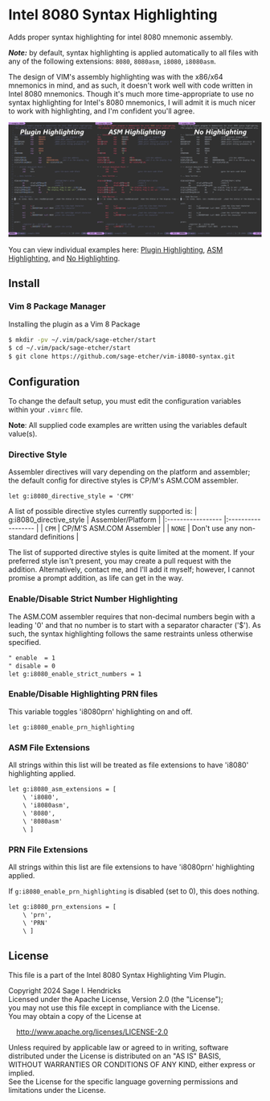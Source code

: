 # Intel 8080 Syntax Highlighting

Adds proper syntax highlighting for intel 8080 mnemonic assembly.

___Note:___ by default, syntax highlighting is applied automatically to all
files with any of the following extensions: `8080`, `8080asm`, `i8080`, `i8080asm`.

The design of VIM's assembly highlighting was with the x86/x64 mnemonics in
mind, and as such, it doesn't work well with code written in Intel 8080
mnemonics. Though it's much more time-appropriate to use no syntax highlighting
for Intel's 8080 mnemonics, I will admit it is much nicer to work with
highlighting, and I'm confident you'll agree.

![A side by side comparison of code, 1, with the plugin's highlighting, 2, with VIM's base assembly highlighting, and 3, with no highlighting.](./images/example-sidebyside.jpg)

You can view individual examples here:
[Plugin Highlighting](./images/example-plugin.jpg),
[ASM Highlighting](./images/example-base-ASM.jpg),
and [No Highlighting](./images/example-syntax-off.jpg).

## Install

### Vim 8 Package Manager

Installing the plugin as a Vim 8 Package

``` bash
$ mkdir -pv ~/.vim/pack/sage-etcher/start
$ cd ~/.vim/pack/sage-etcher/start
$ git clone https://github.com/sage-etcher/vim-i8080-syntax.git
```

## Configuration

To change the default setup, you must edit the configuration variables within
your `.vimrc` file.

__Note__: All supplied code examples are written using the variables default value(s).

### Directive Style

Assembler directives will vary depending on the platform and assembler; the
default config for directive styles is CP/M's ASM.COM assembler.

``` vim-script
let g:i8080_directive_style = 'CPM'
```

A list of possible directive styles currently supported is:
| g:i8080_directive_style | Assembler/Platform |
|:----------------- |:------------------ |
| `CPM` | CP/M'S ASM.COM Assembler |
| `NONE` | Don't use any non-standard definitions |

The list of supported directive styles is quite limited at the moment. If your
preferred style isn't present, you may create a pull request with the addition.
Alternatively, contact me, and I'll add it myself; however, I cannot promise a
prompt addition, as life can get in the way.

### Enable/Disable Strict Number Highlighting

The ASM.COM assembler requires that non-decimal numbers begin with a leading '0'
and that no number is to start with a separator character ('$'). As such, the
syntax highlighting follows the same restraints unless otherwise specified.

``` vim-script
" enable  = 1
" disable = 0
let g:i8080_enable_strict_numbers = 1
```

### Enable/Disable Highlighting PRN files

This variable toggles 'i8080prn' highlighting on and off.

``` vim-script
let g:i8080_enable_prn_highlighting
```

### ASM File Extensions

All strings within this list will be treated as file extensions to have 'i8080'
highlighting applied.

``` vim-script
let g:i8080_asm_extensions = [
    \ 'i8080',
    \ 'i8080asm',
    \ '8080',
    \ '8080asm'
    \ ]
```

### PRN File Extensions

All strings within this list are file extensions to have 'i8080prn'
highlighting applied.

If `g:i8080_enable_prn_highlighting` is disabled (set to 0), this does nothing.

``` vim-script
let g:i8080_prn_extensions = [
    \ 'prn',
    \ 'PRN'
    \ ]
```

## License

This file is a part of the Intel 8080 Syntax Highlighting Vim Plugin.

Copyright 2024 Sage I. Hendricks  
Licensed under the Apache License, Version 2.0 (the "License");  
you may not use this file except in compliance with the License.  
You may obtain a copy of the License at  

&nbsp;&nbsp;&nbsp;&nbsp;<http://www.apache.org/licenses/LICENSE-2.0>  

Unless required by applicable law or agreed to in writing, software  
distributed under the License is distributed on an "AS IS" BASIS,  
WITHOUT WARRANTIES OR CONDITIONS OF ANY KIND, either express or implied.  
See the License for the specific language governing permissions and  
limitations under the License.  
